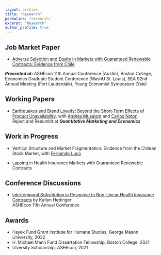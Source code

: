 ```yaml
---
layout: archive
title: "Research"
permalink: /research/
excerpt: "Research"
author_profile: true
---
```

## Job Market Paper
- [Adverse Selection and Equity in Markets with Guaranteed Renewable Contracts: Evidence from Chile](https://www.dropbox.com/s/pg9m67xa67nqmls/Draft.pdf?dl=0)<br />

***Presented at:*** ASHEcon 11th Annual Conference (Austin), Boston College, Economics Graduate Student Conference (WashU St. Louis), SEA 92nd Annual Meeting (Fort Lauderdale), Young Economist Symposium (Yale)

## Working Papers
- [Earthquakes and Brand Loyalty: Beyond the Short-Term Effects of Product Unavailability](https://papers.ssrn.com/sol3/papers.cfm?abstract_id=3325923), with [Andrés Musalem](http://www.dii.uchile.cl/~amusalem/) and [Carlos Noton](http://www.dii.uchile.cl/~cnoton/) <br />
Reject and Resumbit at ***Quantitative Marketing and Economics***


## Work in Progress
- Vertical Structure and Market Fragmentation: Evidence from the Chilean Stock Market, with [Fernando Luco](https://flucoe.github.io/)

- Lapsing in Health Insurance Markets with Guaranteed Renewable Contracts 

<!-- - Strategic Switching Behavior in Health Insurance Markets, with [Fabián Duarte](http://econ.uchile.cl/es/academico/fabduarte)
 -->

## Conference Discussions
- [Intertemporal Substitution in Response to Non-Linear Health Insurance Contracts](https://cafigueroab.github.io/files/Discussion_ASHEcon_June_2022_Figueroa.pdf) by Katlyn Hettinger <br /> 
ASHEcon 11th Annual Conference 

## Awards
-  Hayek Fund Grant Institute for Humane Studies, George Mason University, 2022
-  H. Michael Mann Fund Dissertation Fellowship, Boston College, 2021
-  Diversity Scholarship, ASHEcon, 2021


